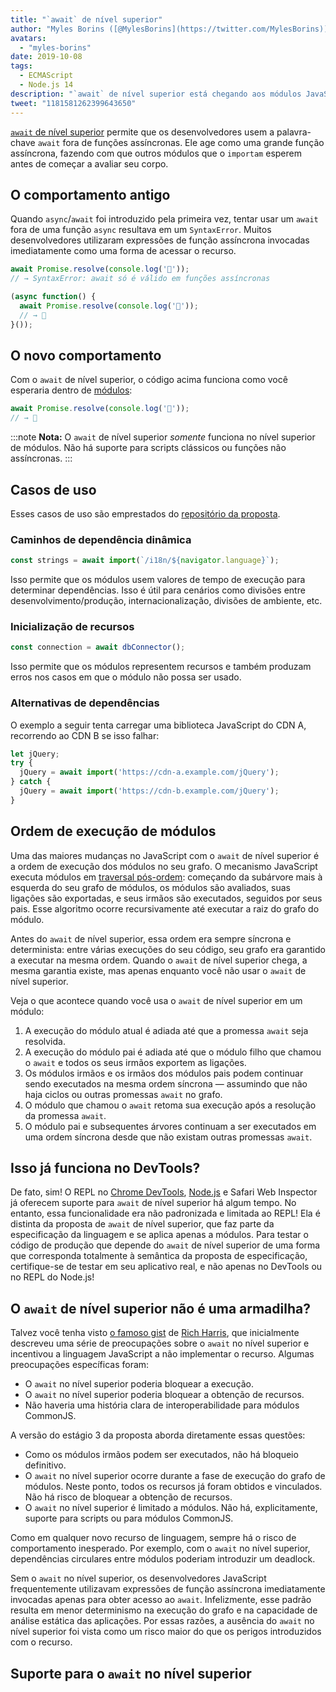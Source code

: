 ```yaml
---
title: "`await` de nível superior"
author: "Myles Borins ([@MylesBorins](https://twitter.com/MylesBorins))"
avatars:
  - "myles-borins"
date: 2019-10-08
tags:
  - ECMAScript
  - Node.js 14
description: "`await` de nível superior está chegando aos módulos JavaScript! Em breve, você poderá usar `await` sem precisar estar em uma função assíncrona."
tweet: "1181581262399643650"
---
```

[`await` de nível superior](https://github.com/tc39/proposal-top-level-await) permite que os desenvolvedores usem a palavra-chave `await` fora de funções assíncronas. Ele age como uma grande função assíncrona, fazendo com que outros módulos que o `importam` esperem antes de começar a avaliar seu corpo.

<!--truncate-->
## O comportamento antigo

Quando `async`/`await` foi introduzido pela primeira vez, tentar usar um `await` fora de uma função `async` resultava em um `SyntaxError`. Muitos desenvolvedores utilizaram expressões de função assíncrona invocadas imediatamente como uma forma de acessar o recurso.

```js
await Promise.resolve(console.log('🎉'));
// → SyntaxError: await só é válido em funções assíncronas

(async function() {
  await Promise.resolve(console.log('🎉'));
  // → 🎉
}());
```

## O novo comportamento

Com o `await` de nível superior, o código acima funciona como você esperaria dentro de [módulos](/features/modules):

```js
await Promise.resolve(console.log('🎉'));
// → 🎉
```

:::note
**Nota:** O `await` de nível superior _somente_ funciona no nível superior de módulos. Não há suporte para scripts clássicos ou funções não assíncronas.
:::

## Casos de uso

Esses casos de uso são emprestados do [repositório da proposta](https://github.com/tc39/proposal-top-level-await#use-cases).

### Caminhos de dependência dinâmica

```js
const strings = await import(`/i18n/${navigator.language}`);
```

Isso permite que os módulos usem valores de tempo de execução para determinar dependências. Isso é útil para cenários como divisões entre desenvolvimento/produção, internacionalização, divisões de ambiente, etc.

### Inicialização de recursos

```js
const connection = await dbConnector();
```

Isso permite que os módulos representem recursos e também produzam erros nos casos em que o módulo não possa ser usado.

### Alternativas de dependências

O exemplo a seguir tenta carregar uma biblioteca JavaScript do CDN A, recorrendo ao CDN B se isso falhar:

```js
let jQuery;
try {
  jQuery = await import('https://cdn-a.example.com/jQuery');
} catch {
  jQuery = await import('https://cdn-b.example.com/jQuery');
}
```

## Ordem de execução de módulos

Uma das maiores mudanças no JavaScript com o `await` de nível superior é a ordem de execução dos módulos no seu grafo. O mecanismo JavaScript executa módulos em [traversal pós-ordem](https://en.wikibooks.org/wiki/A-level_Computing/AQA/Paper_1/Fundamentals_of_algorithms/Tree_traversal#Post-order): começando da subárvore mais à esquerda do seu grafo de módulos, os módulos são avaliados, suas ligações são exportadas, e seus irmãos são executados, seguidos por seus pais. Esse algoritmo ocorre recursivamente até executar a raiz do grafo do módulo.

Antes do `await` de nível superior, essa ordem era sempre síncrona e determinista: entre várias execuções do seu código, seu grafo era garantido a executar na mesma ordem. Quando o `await` de nível superior chega, a mesma garantia existe, mas apenas enquanto você não usar o `await` de nível superior.

Veja o que acontece quando você usa o `await` de nível superior em um módulo:

1. A execução do módulo atual é adiada até que a promessa `await` seja resolvida.
1. A execução do módulo pai é adiada até que o módulo filho que chamou o `await` e todos os seus irmãos exportem as ligações.
1. Os módulos irmãos e os irmãos dos módulos pais podem continuar sendo executados na mesma ordem síncrona — assumindo que não haja ciclos ou outras promessas `await` no grafo.
1. O módulo que chamou o `await` retoma sua execução após a resolução da promessa `await`.
1. O módulo pai e subsequentes árvores continuam a ser executados em uma ordem síncrona desde que não existam outras promessas `await`.

## Isso já funciona no DevTools?

De fato, sim! O REPL no [Chrome DevTools](https://developers.google.com/web/updates/2017/08/devtools-release-notes#await), [Node.js](https://github.com/nodejs/node/issues/13209) e Safari Web Inspector já oferecem suporte para `await` de nível superior há algum tempo. No entanto, essa funcionalidade era não padronizada e limitada ao REPL! Ela é distinta da proposta de `await` de nível superior, que faz parte da especificação da linguagem e se aplica apenas a módulos. Para testar o código de produção que depende do `await` de nível superior de uma forma que corresponda totalmente à semântica da proposta de especificação, certifique-se de testar em seu aplicativo real, e não apenas no DevTools ou no REPL do Node.js!

## O `await` de nível superior não é uma armadilha?

Talvez você tenha visto [o famoso gist](https://gist.github.com/Rich-Harris/0b6f317657f5167663b493c722647221) de [Rich Harris](https://twitter.com/Rich_Harris), que inicialmente descreveu uma série de preocupações sobre o `await` no nível superior e incentivou a linguagem JavaScript a não implementar o recurso. Algumas preocupações específicas foram:

- O `await` no nível superior poderia bloquear a execução.
- O `await` no nível superior poderia bloquear a obtenção de recursos.
- Não haveria uma história clara de interoperabilidade para módulos CommonJS.

A versão do estágio 3 da proposta aborda diretamente essas questões:

- Como os módulos irmãos podem ser executados, não há bloqueio definitivo.
- O `await` no nível superior ocorre durante a fase de execução do grafo de módulos. Neste ponto, todos os recursos já foram obtidos e vinculados. Não há risco de bloquear a obtenção de recursos.
- O `await` no nível superior é limitado a módulos. Não há, explicitamente, suporte para scripts ou para módulos CommonJS.

Como em qualquer novo recurso de linguagem, sempre há o risco de comportamento inesperado. Por exemplo, com o `await` no nível superior, dependências circulares entre módulos poderiam introduzir um deadlock.

Sem o `await` no nível superior, os desenvolvedores JavaScript frequentemente utilizavam expressões de função assíncrona imediatamente invocadas apenas para obter acesso ao `await`. Infelizmente, esse padrão resulta em menor determinismo na execução do grafo e na capacidade de análise estática das aplicações. Por essas razões, a ausência do `await` no nível superior foi vista como um risco maior do que os perigos introduzidos com o recurso.

## Suporte para o `await` no nível superior

<feature-support chrome="89 https://bugs.chromium.org/p/v8/issues/detail?id=9344"
                 firefox="não https://bugzilla.mozilla.org/show_bug.cgi?id=1519100"
                 safari="15 https://bugs.webkit.org/show_bug.cgi?id=202484"
                 nodejs="14"
                 babel="não https://github.com/babel/proposals/issues/44"></feature-support>
